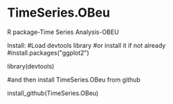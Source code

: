 # TimeSeries.OBeu
R package-Time Series Analysis-OBEU

Install:
#Load devtools library 
#or install it if not already 
#install.packages("ggplot2")

library(devtools)

#and then install TimeSeries.OBeu from github

install_github(TimeSeries.OBeu)
